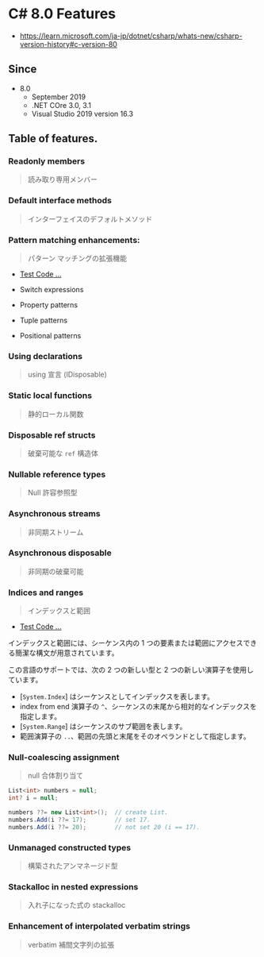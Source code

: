 # C# 8.0 Features

* https://learn.microsoft.com/ja-jp/dotnet/csharp/whats-new/csharp-version-history#c-version-80

## Since

- 8.0
  - September 2019
  - .NET COre 3.0, 3.1
  - Visual Studio 2019 version 16.3

## Table of features.

### Readonly members

> 読み取り専用メンバー


### Default interface methods

> インターフェイスのデフォルトメソッド


### Pattern matching enhancements:

> パターン マッチングの拡張機能

* [Test Code ...](/src/Examples.Features.CS8.Tests/CS8/PatternMatching/UnitTests.cs)

* Switch expressions
* Property patterns
* Tuple patterns
* Positional patterns


### Using declarations

> using 宣言 (IDisposable)


### Static local functions

> 静的ローカル関数


### Disposable ref structs

> 破棄可能な `ref` 構造体


### Nullable reference types

> Null 許容参照型


### Asynchronous streams

> 非同期ストリーム


### Asynchronous disposable

> 非同期の破棄可能


### Indices and ranges

> インデックスと範囲

* [Test Code ...](/src/Examples.Features.CS8.Tests/CS8/RangeAndIndices/UnitTests.cs)

インデックスと範囲には、シーケンス内の 1 つの要素または範囲にアクセスできる簡潔な構文が用意されています。

この言語のサポートでは、次の 2 つの新しい型と 2 つの新しい演算子を使用しています。

* [`System.Index`] はシーケンスとしてインデックスを表します。
* index from end 演算子の `^`、シーケンスの末尾から相対的なインデックスを指定します。
* [`System.Range`] はシーケンスのサブ範囲を表します。
* 範囲演算子の `..`、範囲の先頭と末尾をそのオペランドとして指定します。


### Null-coalescing assignment

> null 合体割り当て

```cs
List<int> numbers = null;
int? i = null;

numbers ??= new List<int>();  // create List.
numbers.Add(i ??= 17);        // set 17.
numbers.Add(i ??= 20);        // not set 20 (i == 17).
```


### Unmanaged constructed types

> 構築されたアンマネージド型

### Stackalloc in nested expressions

> 入れ子になった式の stackalloc

### Enhancement of interpolated verbatim strings

> verbatim 補間文字列の拡張
